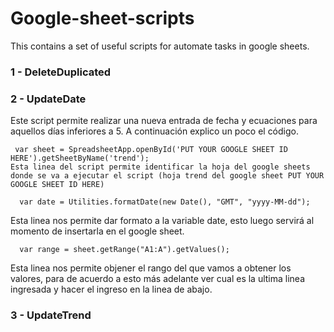 # Google-sheet-scripts
This contains a set of useful scripts for automate tasks in google sheets.

<h3> 1 - DeleteDuplicated </h3>
<h3> 2 - UpdateDate </h3>
Este script permite realizar una nueva entrada de fecha y ecuaciones para aquellos días inferiores a 5. A continuación explico un poco el código.
<p><code> var sheet = SpreadsheetApp.openById('PUT YOUR GOOGLE SHEET ID HERE').getSheetByName('trend');
Esta linea del script permite identificar la hoja del google sheets donde se va a ejecutar el script (hoja trend del google sheet PUT YOUR GOOGLE SHEET ID HERE)</code></p>
<p><code>  var date = Utilities.formatDate(new Date(), "GMT", "yyyy-MM-dd");</code></p>
Esta linea nos permite dar formato a la variable date, esto luego servirá al momento de insertarla en el google sheet.
<p><code>  var range = sheet.getRange("A1:A").getValues();</code></p>
Esta linea nos permite objener el rango del que vamos a obtener los valores, para de acuerdo a esto más adelante ver cual es la ultima linea ingresada y hacer el ingreso en la linea de abajo.

<h3> 3 - UpdateTrend </h3>
